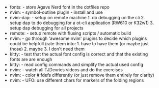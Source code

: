 * fonts:    - store Agave Nerd font in the dotfiles repo
* nvim:		- symbol-outline plugin - install and use
* nvim-dap:	- setup on remote machine
                1. do debugging on the cli
                2. setup dap to do debugging for a ot-cli application (RW610 or K32w1)
                3. setup dap debugging for all projects
* remote:	- setup remote with flusing scripts / automatic build
* nvim:		- go through 'awesome nvim' plugins to decide which plugins could be helpfull (rate them into:
                1. have to have them (or maybe just those)
                2. maybe
                3. I don't need them
* kitty:    - test that the actual font config is correct and that the existing fonts are are enough
* kitty:    - read config commands and simplify the actual used config
* nvim:		- watch all TJDevries videos and do the exercises
* nvim:		- color #ifdefs differently (or just remove them entirely for clarity)
* nvim:     - UFO: use different chars for markers of the folding regions
